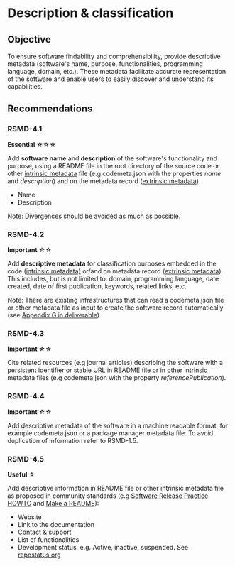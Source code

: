 # Description & classification 

## Objective
To ensure software findability and comprehensibility, provide descriptive metadata (software's name, purpose, functionalities, programming language, domain, etc.). These metadata facilitate accurate representation of the software and enable users to easily discover and understand its capabilities.

## Recommendations
### RSMD-4.1
**Essential ☆☆☆**

Add **software name** and **description** of the software's functionality and purpose, using a README file in the root directory of the source code or other <span style="text-decoration:underline;">intrinsic metadata</span> file (e.g codemeta.json with the properties _name_ and _description_) and on the metadata record (<span style="text-decoration:underline;">extrinsic metadata</span>).

* Name
* Description

Note: Divergences should be avoided as much as possible.


### RSMD-4.2
**Important ☆☆**

Add **descriptive metadata** for classification purposes embedded in the code (<span style="text-decoration:underline;">intrinsic metadata)</span>  or/and on metadata record (<span style="text-decoration:underline;">extrinsic metadata</span>). This includes, but is not limited to: domain, programming language, date created, date of first publication, keywords, related links, etc.

Note: There are existing infrastructures that can read a codemeta.json file or other metadata file as input to create the software record automatically (see [Appendix G in deliverable](https://doi.org/10.5281/zenodo.10786147)).


### RSMD-4.3
**Important ☆☆**

Cite related resources (e.g journal articles) describing the software with a persistent identifier or stable URL in README file or in other intrinsic metadata files (e.g codemeta.json with the property _referencePublication_). 

### RSMD-4.4
**Important ☆☆**

Add descriptive metadata of the software in a machine readable format, for example codemeta.json or a package manager metadata file. To avoid duplication of information refer to RSMD-1.5.


### RSMD-4.5
**Useful ☆**

Add descriptive information in README file or other intrinsic metadata file as proposed in community standards (e.g [Software Release Practice HOWTO](https://www.tldp.org/HOWTO/html_single/Software-Release-Practice-HOWTO/)  and [Make a README](https://www.makeareadme.com/)):

* Website 
* Link to the documentation 
* Contact & support
* List of functionalities
* Development status, e.g. Active, inactive, suspended. See [repostatus.org](http://www.repostatus.org/)